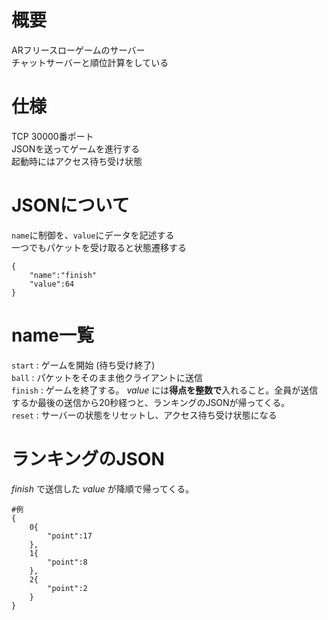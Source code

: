 # 概要
ARフリースローゲームのサーバー  
チャットサーバーと順位計算をしている  

# 仕様
TCP 30000番ポート  
JSONを送ってゲームを進行する  
起動時にはアクセス待ち受け状態

# JSONについて
`name`に制御を、`value`にデータを記述する  
一つでもパケットを受け取ると状態遷移する

```
{
    "name":"finish"
    "value":64
}
```
# name一覧
`start` : ゲームを開始 (待ち受け終了)  
`ball` : パケットをそのまま他クライアントに送信  
`finish` : ゲームを終了する。 *value* には**得点を整数で**入れること。全員が送信するか最後の送信から20秒経つと、ランキングのJSONが帰ってくる。  
`reset` : サーバーの状態をリセットし、アクセス待ち受け状態になる  

# ランキングのJSON
*finish* で送信した *value* が降順で帰ってくる。

```
#例
{
    0{
        "point":17
    },
    1{
        "point":8
    },
    2{
        "point":2
    }
}
```
